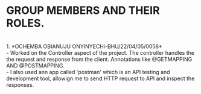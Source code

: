 # **GROUP MEMBERS AND THEIR ROLES.**
<br>
1. *OCHEMBA OBIANUJU ONYINYECHi-BHU/22/04/05/0058*
<br>
- Worked on the Controller aspect of the project. The controller handles the the request and response from the client. Annotations like @GETMAPPING AND @POSTMAPPING.
<br>
- I also used ann app called 'postman' which is an API testing and development tool, allowign me to send HTTP request to API and inspect the responses.
